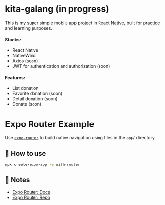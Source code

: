 # kita-galang (in progress)
This is my super simple mobile app project in React Native, built for practice and learning purposes.

#### Stacks:
- React Native
- NativeWind
- Axios (soon)
- JWT for authentication and authorization (soon)

#### Features:
- List donation
- Favorite donation (soon)
- Detail donation (soon)
- Donate (soon)

# Expo Router Example

Use [`expo-router`](https://expo.github.io/router) to build native navigation using files in the `app/` directory.

## 🚀 How to use

```sh
npx create-expo-app -e with-router
```

## 📝 Notes

- [Expo Router: Docs](https://expo.github.io/router)
- [Expo Router: Repo](https://github.com/expo/router)
